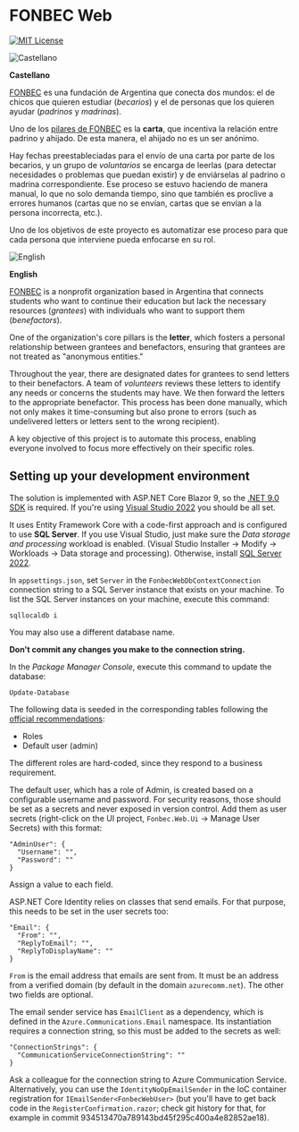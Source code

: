 # FONBEC Web
[![MIT License](https://img.shields.io/badge/license-MIT-green.svg)](https://github.com/ignacioerrico/fonbec-web/blob/main/LICENSE.txt)

![Castellano](https://github.com/madebybowtie/FlagKit/raw/master/Assets/PNG/AR@2x.png?raw=true)

**Castellano**

[FONBEC](http://www.fonbec.org.ar/) es una fundación de Argentina que conecta
dos mundos: el de chicos que quieren estudiar (_becarios_) y el de personas que
los quieren ayudar (_padrinos_ y _madrinas_).

Uno de los [pilares de FONBEC](https://www.fonbec.org.ar/?page_id=12) es la
**carta**, que incentiva la relación entre padrino y ahijado.  De esta manera,
el ahijado no es un ser anónimo.

Hay fechas preestableciadas para el envío de una carta por parte de los
becarios, y un grupo de _voluntarios_ se encarga de leerlas (para detectar
necesidades o problemas que puedan existir) y de enviárselas al padrino o
madrina correspondiente.  Ese proceso se estuvo haciendo de manera manual, lo
que no solo demanda tiempo, sino que también es proclive a errores humanos
(cartas que no se envían, cartas que se envían a la persona incorrecta, etc.).

Uno de los objetivos de este proyecto es automatizar ese proceso para que cada
persona que interviene pueda enfocarse en su rol.

![English](https://github.com/madebybowtie/FlagKit/raw/master/Assets/PNG/US@2x.png?raw=true)

**English**

[FONBEC](http://www.fonbec.org.ar/) is a nonprofit organization based in
Argentina that connects students who want to continue their education but lack
the necessary resources (_grantees_) with individuals who want to support them
(_benefactors_).

One of the organization's core pillars is the **letter**, which fosters a
personal relationship between grantees and benefactors, ensuring that grantees
are not treated as "anonymous entities."

Throughout the year, there are designated dates for grantees to send letters to
their benefactors. A team of _volunteers_ reviews these letters to identify any
needs or concerns the students may have. We then forward the letters to the
appropriate benefactor. This process has been done manually, which not only
makes it time-consuming but also prone to errors (such as undelivered letters or
letters sent to the wrong recipient).

A key objective of this project is to automate this process, enabling everyone
involved to focus more effectively on their specific roles.

## Setting up your development environment

The solution is implemented with ASP.NET Core Blazor 9, so the [.NET 9.0
SDK](https://dotnet.microsoft.com/en-us/download) is required. If you're using
[Visual Studio 2022](https://visualstudio.microsoft.com/) you should be all set.

It uses Entity Framework Core with a code-first approach and is configured to
use **SQL Server**. If you use Visual Studio, just make sure the _Data storage
and processing_ workload is enabled. (Visual Studio Installer → Modify →
Workloads → Data storage and processing). Otherwise, install [SQL Server
2022](https://www.microsoft.com/en-us/sql-server/sql-server-downloads).

In `appsettings.json`, set `Server` in the `FonbecWebDbContextConnection`
connection string to a SQL Server instance that exists on your machine. To list
the SQL Server instances on your machine, execute this command:

`sqllocaldb i`

You may also use a different database name.

**Don't commit any changes you make to the connection string.**

In the _Package Manager Console_, execute this command to update the database:

`Update-Database`

The following data is seeded in the corresponding tables following the [official
recommendations](https://learn.microsoft.com/en-us/ef/core/modeling/data-seeding):
- Roles
- Default user (admin)

The different roles are hard-coded, since they respond to a business
requirement.

The default user, which has a role of Admin, is created based on a configurable
username and password. For security reasons, those should be set as a secrets
and never exposed in version control. Add them as user secrets (right-click on
the UI project, `Fonbec.Web.Ui` &rarr; Manage User Secrets) with this format:

```
"AdminUser": {
  "Username": "",
  "Password": ""
}
```

Assign a value to each field.

ASP.NET Core Identity relies on classes that send emails.  For that purpose,
this needs to be set in the user secrets too:

```
"Email": {
  "From": "",
  "ReplyToEmail": "",
  "ReplyToDisplayName": ""
}
```

`From` is the email address that emails are sent from.  It must be an address
from a verified domain (by default in the domain `azurecomm.net`).  The other
two fields are optional.

The email sender service has `EmailClient` as a dependency, which is defined in
the `Azure.Communications.Email` namespace.  Its instantiation requires a
connection string, so this must be added to the secrets as well:

```
"ConnectionStrings": {
  "CommunicationServiceConnectionString": ""
}
```

Ask a colleague for the connection string to Azure Communication Service.
Alternatively, you can use the `IdentityNoOpEmailSender` in the IoC container
registration for `IEmailSender<FonbecWebUser>` (but you'll have to get back
code in the `RegisterConfirmation.razor`; check git history for that, for
example in commit 934513470a789143bd45f295c400a4e82852ae18).